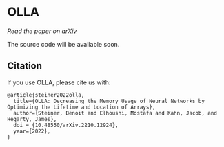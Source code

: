 # OLLA
_Read the paper on [arXiv](https://arxiv.org/abs/2210.12924)_

The source code will be available soon. 

## Citation

If you use OLLA, please cite us with:

```text
@article{steiner2022olla,
  title={OLLA: Decreasing the Memory Usage of Neural Networks by Optimizing the Lifetime and Location of Arrays},
  author={Steiner, Benoit and Elhoushi, Mostafa and Kahn, Jacob, and Hegarty, James},
  doi = {10.48550/arXiv.2210.12924},
  year={2022},
}
```
